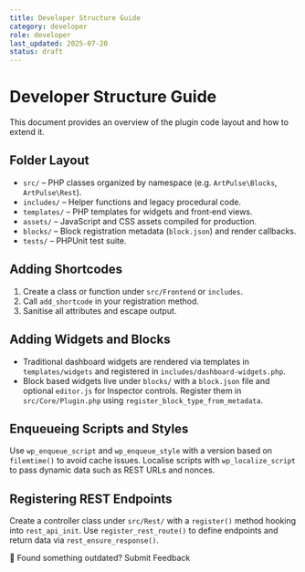 ```yaml
---
title: Developer Structure Guide
category: developer
role: developer
last_updated: 2025-07-20
status: draft
---
```

# Developer Structure Guide

This document provides an overview of the plugin code layout and how to extend it.

## Folder Layout

- `src/` – PHP classes organized by namespace (e.g. `ArtPulse\Blocks`, `ArtPulse\Rest`).
- `includes/` – Helper functions and legacy procedural code.
- `templates/` – PHP templates for widgets and front‑end views.
- `assets/` – JavaScript and CSS assets compiled for production.
- `blocks/` – Block registration metadata (`block.json`) and render callbacks.
- `tests/` – PHPUnit test suite.

## Adding Shortcodes

1. Create a class or function under `src/Frontend` or `includes`.
2. Call `add_shortcode` in your registration method.
3. Sanitise all attributes and escape output.

## Adding Widgets and Blocks

- Traditional dashboard widgets are rendered via templates in `templates/widgets` and registered in `includes/dashboard-widgets.php`.
- Block based widgets live under `blocks/` with a `block.json` file and optional `editor.js` for Inspector controls. Register them in `src/Core/Plugin.php` using `register_block_type_from_metadata`.

## Enqueueing Scripts and Styles

Use `wp_enqueue_script` and `wp_enqueue_style` with a version based on `filemtime()` to avoid cache issues. Localise scripts with `wp_localize_script` to pass dynamic data such as REST URLs and nonces.

## Registering REST Endpoints

Create a controller class under `src/Rest/` with a `register()` method hooking into `rest_api_init`. Use `register_rest_route()` to define endpoints and return data via `rest_ensure_response()`.

💬 Found something outdated? Submit Feedback
